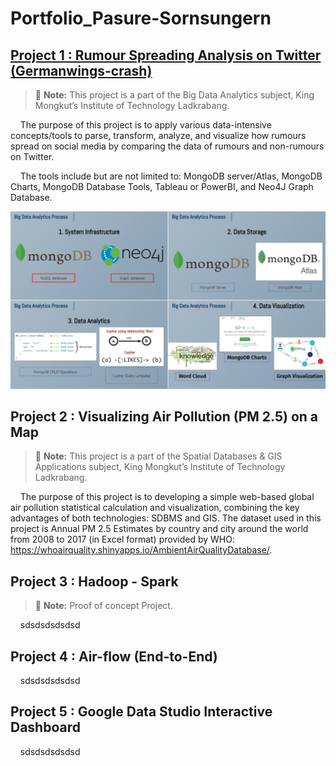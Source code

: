 # Portfolio_Pasure-Sornsungern

## [Project 1 : Rumour Spreading Analysis on Twitter (Germanwings-crash)](https://github.com/pasure/Portfolio_Pasure-Sornsungern/tree/main/Project%201%20:%20Rumour%20Spreading%20Analysis%20on%20Twitter)

> :memo: **Note:** This project is a part of the Big Data Analytics subject, King Mongkut’s Institute of Technology Ladkrabang.

&nbsp;&nbsp;&nbsp;&nbsp;The purpose of this project is to apply various data-intensive concepts/tools to parse, transform, analyze, and visualize how rumours spread on
social media by comparing the data of rumours and non-rumours on Twitter. 

&nbsp;&nbsp;&nbsp;&nbsp;The tools include but are not limited to: MongoDB server/Atlas, MongoDB Charts, MongoDB Database Tools, Tableau or PowerBI, and Neo4J Graph Database.

![Overview_Project1](/assets/images/Overview_Project1.png)

## Project 2 : Visualizing Air Pollution (PM 2.5) on a Map

> :memo: **Note:** This project is a part of the Spatial Databases & GIS Applications subject, King Mongkut’s Institute of Technology Ladkrabang.

&nbsp;&nbsp;&nbsp;&nbsp;The purpose of this project is to developing a simple web-based global air pollution statistical calculation and visualization, combining the key advantages of both technologies: SDBMS and GIS. The dataset used in this project is Annual PM 2.5 Estimates by
country and city around the world from 2008 to 2017 (in Excel format) provided by WHO: https://whoairquality.shinyapps.io/AmbientAirQualityDatabase/.

## Project 3 : Hadoop - Spark

> :memo: **Note:** Proof of concept Project.

&nbsp;&nbsp;&nbsp;&nbsp;sdsdsdsdsdsd

## Project 4 : Air-flow (End-to-End)

&nbsp;&nbsp;&nbsp;&nbsp;sdsdsdsdsdsd

## Project 5 : Google Data Studio Interactive Dashboard

&nbsp;&nbsp;&nbsp;&nbsp;sdsdsdsdsdsd
